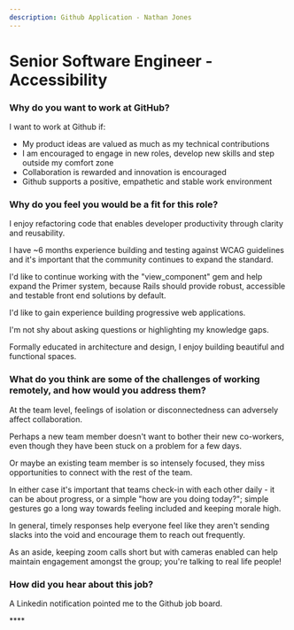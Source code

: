 ```yaml
---
description: Github Application - Nathan Jones
---
```


# Senior Software Engineer - Accessibility

### Why do you want to work at GitHub?

I want to work at Github if:

* My product ideas are valued as much as my technical contributions
* I am encouraged to engage in new roles, develop new skills and step outside my comfort zone
* Collaboration is rewarded and innovation is encouraged
* Github supports a positive, empathetic and stable work environment

### Why do you feel you would be a fit for this role?

I enjoy refactoring code that enables developer productivity through clarity and reusability.

I have ~6 months experience building and testing against WCAG guidelines and it's important that the community continues to expand the standard.

I'd like to continue working with the "view\_component" gem and help expand the Primer system, because Rails should provide robust, accessible and testable front end solutions by default.

I'd like to gain experience building progressive web applications.

I'm not shy about asking questions or highlighting my knowledge gaps.

Formally educated in architecture and design, I enjoy building beautiful and functional spaces.

### What do you think are some of the challenges of working remotely, and how would you address them?

At the team level, feelings of isolation or disconnectedness can adversely affect collaboration. 

Perhaps a new team member doesn't want to bother their new co-workers, even though they have been stuck on a problem for a few days.

Or maybe an existing team member is so intensely focused, they miss opportunities to connect with the rest of the team.

In either case it's important that teams check-in with each other daily - it can be about progress, or a simple "how are you doing today?"; simple gestures go a long way towards feeling included and keeping morale high.

In general, timely responses help everyone feel like they aren't sending slacks into the void and encourage them to reach out frequently.

As an aside, keeping zoom calls short but with cameras enabled can help maintain engagement amongst the group; you're talking to real life people!

### **How did you hear about this job?**

A Linkedin notification pointed me to the Github job board.

\*\*\*\*

### 



